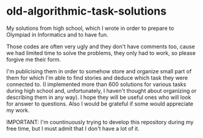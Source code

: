 # old-algorithmic-task-solutions
My solutions from high school, which I wrote in order to prepare to Olympiad in Informatics and to have fun.

Those codes are often very ugly and they don't have comments too, cause we had limited time to solve the problems,
they only had to work, so please forgive me their form.

I'm publicising them in order to somehow store and organize small part of them for which I'm able to find stories and deduce which task they were connected to. (I implemented more than 600 solutions for various tasks during high school and, unfortunately, I haven't thought about organizing or describing them in any way). I hope they will be useful ones who will look for answer to questions. Also I would be grateful if some would appreciate my work.

IMPORTANT: I'm countinuously trying to develop this repository during my free time, but I must admit that I don't have a lot of it.
